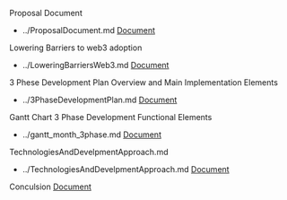 Proposal Document
- ../ProposalDocument.md
[Document](./ProposalDocument.md)

Lowering Barriers to web3 adoption
- ../LoweringBarriersWeb3.md
[Document](./LoweringBarriersWeb3.md)

3 Phese Development Plan Overview and Main Implementation Elements
- ../3PhaseDevelopmentPlan.md
[Document](./3PhaseDevelopmentPlan.md)

Gantt Chart 3 Phase Development Functional Elements
- ../gantt_month_3phase.md 
[Document](./gantt_month_3phase.md)
 
TechnologiesAndDevelpmentApproach.md
- ../TechnologiesAndDevelpmentApproach.md
[Document](./TechnologiesAndDevelpmentApproach.md)

Conculsion
[Document](./Conclusion.md)

 
